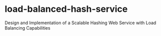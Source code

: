 # load-balanced-hash-service
Design and Implementation of a Scalable Hashing Web Service with Load Balancing Capabilities
